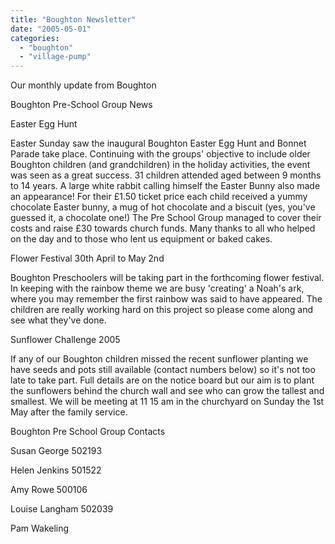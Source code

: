 ```yaml
---
title: "Boughton Newsletter"
date: "2005-05-01"
categories: 
  - "boughton"
  - "village-pump"
---
```


Our monthly update from Boughton

Boughton Pre-School Group News

Easter Egg Hunt

Easter Sunday saw the inaugural Boughton Easter Egg Hunt and Bonnet Parade take place. Continuing with the groups' objective to include older Boughton children (and grandchildren) in the holiday activities, the event was seen as a great success. 31 children attended aged between 9 months to 14 years. A large white rabbit calling himself the Easter Bunny also made an appearance! For their £1.50 ticket price each child received a yummy chocolate Easter bunny, a mug of hot chocolate and a biscuit (yes, you've guessed it, a chocolate one!) The Pre School Group managed to cover their costs and raise £30 towards church funds. Many thanks to all who helped on the day and to those who lent us equipment or baked cakes.

Flower Festival 30th April to May 2nd

Boughton Preschoolers will be taking part in the forthcoming flower festival. In keeping with the rainbow theme we are busy 'creating' a Noah's ark, where you may remember the first rainbow was said to have appeared. The children are really working hard on this project so please come along and see what they've done.

Sunflower Challenge 2005

If any of our Boughton children missed the recent sunflower planting we have seeds and pots still available (contact numbers below) so it's not too late to take part. Full details are on the notice board but our aim is to plant the sunflowers behind the church wall and see who can grow the tallest and smallest. We will be meeting at 11 15 am in the churchyard on Sunday the 1st May after the family service.

Boughton Pre School Group Contacts

Susan George 502193

Helen Jenkins 501522

Amy Rowe 500106

Louise Langham 502039

Pam Wakeling
